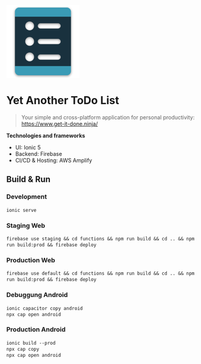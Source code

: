 ![](src/assets/icons/android-chrome-192x192.png)
# Yet Another ToDo List
> Your simple and cross-platform application for personal productivity: https://www.get-it-done.ninja/

**Technologies and frameworks**
- UI: Ionic 5
- Backend: Firebase
- CI/CD & Hosting: AWS Amplify

## Build & Run
### Development
```
ionic serve
```
### Staging Web
```
firebase use staging && cd functions && npm run build && cd .. && npm run build:prod && firebase deploy
```
### Production Web
```
firebase use default && cd functions && npm run build && cd .. && npm run build:prod && firebase deploy
```
### Debuggung Android
```
ionic capacitor copy android
npx cap open android
```
### Production Android
```
ionic build --prod
npx cap copy
npx cap open android
```

